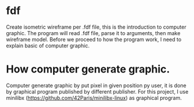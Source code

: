 # fdf
Create isometric wireframe per .fdf file, this is the introduction to computer graphic.
The program will read .fdf file, parse it to arguments, then make wireframe model.
Before we proceed to how the program work, I need to explain basic of computer graphic.

# How computer generate graphic.

Computer generate graphic by put pixel in given position py user, it is done by graphical program published by different publisher.
For this project, I use minilibx (https://github.com/42Paris/minilibx-linux) as graphical program.
